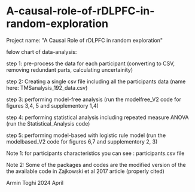 # A-causal-role-of-rDLPFC-in-random-exploration

Project name:
"A Causal Role of rDLPFC in random exploration"

felow chart of data-analysis:

step 1: pre-process the data for each participant (converting to CSV, removing redundant parts, calculating uncertainity)

step 2: Creating a single csv file including all the participants data (name here: TMSanalysis_192_data.csv)

step 3: performing model-free analysis (run the modelfree_V2 code for figures 3,4, 5 and supplementory 1,4)

step 4: performing statistical analysis including repeated measure ANOVA (run the Statistical_Analysis code)

step 5: performing model-based with logistic rule model (run the modelbased_V2 code for figures 6,7 and supplementory 2, 3)

Note 1: for participants characteristics you can see : participants.csv file

Note 2: Some of the packages and codes are the modified version of the the available code in Zajkowski et al 2017 article (properly cited)


Armin Toghi
2024
April
